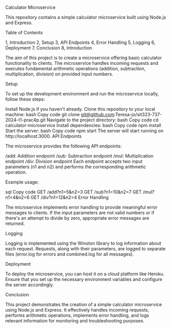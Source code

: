 Calculator Microservice

This repository contains a simple calculator microservice built using Node.js and Express.

Table of Contents

1, Introduction
2, Setup
3, API Endpoints
4, Error Handling
5, Logging
6, Deployment
7, Conclusion
8, Introduction

The aim of this project is to create a microservice offering basic calculator functionality to clients. The microservice handles incoming requests and executes fundamental arithmetic operations (addition, subtraction, multiplication, division) on provided input numbers.

Setup

To set up the development environment and run the microservice locally, follow these steps:

Install Node.js if you haven't already.
Clone this repository to your local machine:
bash
Copy code
git clone git@github.com:Teresa-jo/sit323-737-2024-t1-prac4p.git
Navigate to the project directory:
bash
Copy code
cd calculator-microservice
Install dependencies:
bash
Copy code
npm install
Start the server:
bash
Copy code
npm start
The server will start running on http://localhost:3000.
API Endpoints

The microservice provides the following API endpoints:

/add: Addition endpoint
/sub: Subtraction endpoint
/mul: Multiplication endpoint
/div: Division endpoint
Each endpoint accepts two input parameters (n1 and n2) and performs the corresponding arithmetic operation.

Example usage:

sql
Copy code
GET /add?n1=5&n2=3
GET /sub?n1=10&n2=7
GET /mul?n1=4&n2=6
GET /div?n1=12&n2=4
Error Handling

The microservice implements error handling to provide meaningful error messages to clients. 
If the input parameters are not valid numbers or if there's an attempt to divide by zero, appropriate error messages are returned.

Logging

Logging is implemented using the Winston library to log information about each request. 
Requests, along with their parameters, are logged to separate files (error.log for errors and combined.log for all messages).

Deployment

To deploy the microservice, you can host it on a cloud platform like Heroku. 
Ensure that you set up the necessary environment variables and configure the server accordingly.

Conclusion

This project demonstrates the creation of a simple calculator microservice using Node.js and Express. 
It effectively handles incoming requests, performs arithmetic operations, implements error handling, 
and logs relevant information for monitoring and troubleshooting purposes.


